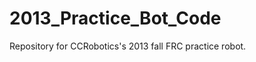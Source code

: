 2013_Practice_Bot_Code
======================

Repository for CCRobotics's 2013 fall FRC practice robot.
